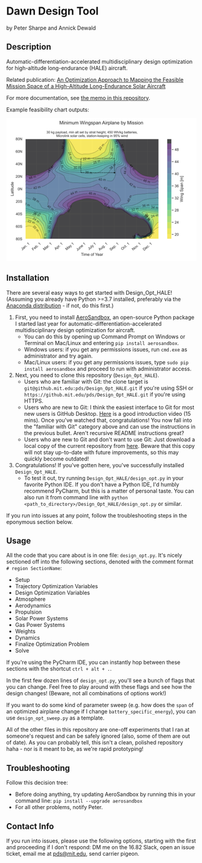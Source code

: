 # Dawn Design Tool
by Peter Sharpe and Annick Dewald

## Description

Automatic-differentiation-accelerated multidisciplinary design optimization for high-altitude long-endurance (HALE) aircraft.

Related publication: [An Optimization Approach to Mapping the Feasible Mission Space of a High-Altitude Long-Endurance Solar Aircraft](docs/AIAA%20Solar%20Airplane%20Paper.pdf)

For more documentation, see [the memo in this repository](docs/memo.pdf).

Example feasibility chart outputs:

![Feasible Mission Space](docs/30kg_payload.svg)

## Installation

There are several easy ways to get started with Design_Opt_HALE! (Assuming you already have Python >=3.7 installed, preferably via the [Anaconda distribution](https://www.anaconda.com/distribution/#download-section) - if not, do this first.)

1. First, you need to install [AeroSandbox](https://github.com/peterdsharpe/AeroSandbox/), an open-source Python package I started last year for automatic-differentiation-accelerated multidisciplinary design optimization for aircraft.
    * You can do this by opening up Command Prompt on Windows or Terminal on Mac/Linux and entering `pip install aerosandbox`. 
    * Windows users: if you get any permissions issues, run `cmd.exe` as administrator and try again. 
    * Mac/Linux users: if you get any permissions issues, type `sudo pip install aerosandbox` and proceed to run with administrator access.
2.  Next, you need to clone this repository (`Design_Opt_HALE`). 
    * Users who are familiar with Git: the clone target is `git@github.mit.edu:pds/Design_Opt_HALE.git` if you're using SSH or `https://github.mit.edu/pds/Design_Opt_HALE.git` if you're using HTTPS.
    * Users who are new to Git: I think the easiest interface to Git for most new users is GitHub Desktop. [Here](https://www.youtube.com/watch?v=77W2JSL7-r8) is a good introduction video (15 mins). Once you've watched that, congratulations! You now fall into the "familiar with Git" category above and can use the instructions in the previous bullet. Aren't recursive README instructions great?
    * Users who are new to Git and don't want to use Git: Just download a local copy of the current repository from [here](https://github.mit.edu/pds/Design_Opt_HALE/archive/master.zip). Beware that this copy will not stay up-to-date with future improvements, so this may quickly become outdated!
3. Congratulations! If you've gotten here, you've successfully installed `Design_Opt_HALE`. 
    * To test it out, try running `Design_Opt_HALE/design_opt.py` in your favorite Python IDE. If you don't have a Python IDE, I'd humbly recommend PyCharm, but this is a matter of personal taste. You can also run it from command line with `python <path_to_directory>/Design_Opt_HALE/design_opt.py` or similar.

If you run into issues at any point, follow the troubleshooting steps in the eponymous section below.

## Usage

All the code that you care about is in one file: `design_opt.py`. It's nicely sectioned off into the following sections, denoted with the comment format `# region SectionName`:

* Setup
* Trajectory Optimization Variables
* Design Optimization Variables
* Atmosphere
* Aerodynamics
* Propulsion
* Solar Power Systems
* Gas Power Systems
* Weights
* Dynamics
* Finalize Optimization Problem
* Solve
    
If you're using the PyCharm IDE, you can instantly hop between these sections with the shortcut `ctrl + alt + .`.

In the first few dozen lines of `design_opt.py`, you'll see a bunch of flags that you can change. Feel free to play around with these flags and see how the design changes! (Beware, not all combinations of options work!)

If you want to do some kind of parameter sweep (e.g. how does the `span` of an optimized airplane change if I change `battery_specific_energy`), you can use `design_opt_sweep.py` as a template.

All of the other files in this repository are one-off experiments that I ran at someone's request and can be safely ignored (also, some of them are out of date). As you can probably tell, this isn't a clean, polished repository haha - nor is it meant to be, as we're rapid prototyping!
    
## Troubleshooting
Follow this decision tree:
* Before doing anything, try updating AeroSandbox by running this in your command line: `pip install --upgrade aerosandbox`
* For all other problems, notify Peter.
    
## Contact Info
If you run into issues, please use the following options, starting with the first and proceeding if I don't respond: DM me on the 16.82 Slack, open an issue ticket, email me at pds@mit.edu, send carrier pigeon.
